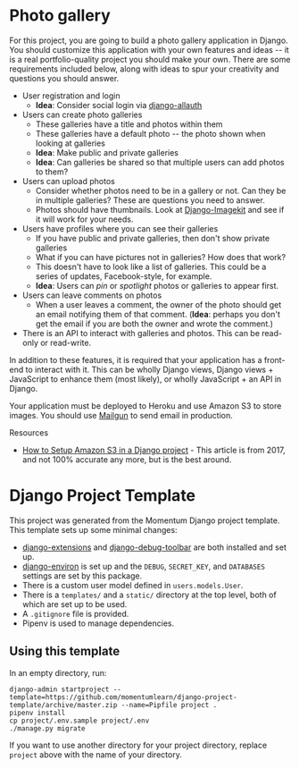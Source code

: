 # Photo gallery

For this project, you are going to build a photo gallery application in Django. You should customize this application with your own features and ideas -- it is a real portfolio-quality project you should make your own. There are some requirements included below, along with ideas to spur your creativity and questions you should answer.

- User registration and login
  - **Idea**: Consider social login via [django-allauth](https://www.intenct.nl/projects/django-allauth/)
- Users can create photo galleries
  - These galleries have a title and photos within them
  - These galleries have a default photo -- the photo shown when looking at galleries
  - **Idea**: Make public and private galleries
  - **Idea**: Can galleries be shared so that multiple users can add photos to them?
- Users can upload photos
  - Consider whether photos need to be in a gallery or not. Can they be in multiple galleries? These are questions you need to answer.
  - Photos should have thumbnails. Look at [Django-Imagekit](https://github.com/matthewwithanm/django-imagekit) and see if it will work for your needs.
- Users have profiles where you can see their galleries
  - If you have public and private galleries, then don't show private galleries
  - What if you can have pictures not in galleries? How does that work?
  - This doesn't have to look like a list of galleries. This could be a series of updates, Facebook-style, for example.
  - **Idea**: Users can _pin_ or _spotlight_ photos or galleries to appear first.
- Users can leave comments on photos
  - When a user leaves a comment, the owner of the photo should get an email notifying them of that comment. (**Idea**: perhaps you don't get the email if you are both the owner and wrote the comment.)
- There is an API to interact with galleries and photos. This can be read-only or read-write.

In addition to these features, it is required that your application has a front-end to interact with it. This can be wholly Django views, Django views + JavaScript to enhance them (most likely), or wholly JavaScript + an API in Django.

Your application must be deployed to Heroku and use Amazon S3 to store images. You should use [Mailgun](https://elements.heroku.com/addons/mailgun) to send email in production.

Resources

- [How to Setup Amazon S3 in a Django project](https://simpleisbetterthancomplex.com/tutorial/2017/08/01/how-to-setup-amazon-s3-in-a-django-project.html) - This article is from 2017, and not 100% accurate any more, but is the best around.

# Django Project Template

This project was generated from the Momentum Django project template. This template sets up some minimal changes:

- [django-extensions](https://django-extensions.readthedocs.io/en/latest/) and [django-debug-toolbar](https://django-debug-toolbar.readthedocs.io/en/latest/) are both installed and set up.
- [django-environ](https://django-environ.readthedocs.io/en/latest/) is set up and the `DEBUG`, `SECRET_KEY`, and `DATABASES` settings are set by this package.
- There is a custom user model defined in `users.models.User`.
- There is a `templates/` and a `static/` directory at the top level, both of which are set up to be used.
- A `.gitignore` file is provided.
- Pipenv is used to manage dependencies.

## Using this template

In an empty directory, run:

```
django-admin startproject --template=https://github.com/momentumlearn/django-project-template/archive/master.zip --name=Pipfile project .
pipenv install
cp project/.env.sample project/.env
./manage.py migrate
```

If you want to use another directory for your project directory, replace `project` above with the name of your directory.
